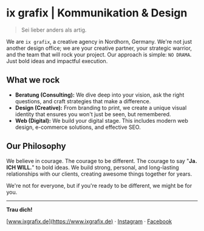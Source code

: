 # ix grafix | Kommunikation & Design

> Sei lieber anders als artig.

We are `ix grafix`, a creative agency in Nordhorn, Germany. We're not just another design office; we are your creative partner, your strategic warrior, and the team that will rock your project. Our approach is simple: `NO DRAMA`. Just bold ideas and impactful execution.

## What we rock

*   **Beratung (Consulting):** We dive deep into your vision, ask the right questions, and craft strategies that make a difference.
*   **Design (Creative):** From branding to print, we create a unique visual identity that ensures you won't just be seen, but remembered.
*   **Web (Digital):** We build your digital stage. This includes modern web design, e-commerce solutions, and effective SEO.

## Our Philosophy

We believe in courage. The courage to be different. The courage to say "**Ja. ICH WILL.**" to bold ideas. We build strong, personal, and long-lasting relationships with our clients, creating awesome things together for years.

We're not for everyone, but if you're ready to be different, we might be for you.

---

**Trau dich!**

[www.ixgrafix.de](https://www.ixgrafix.de) · [Instagram](https://www.instagram.com/ixgrafix_werbung) · [Facebook](https://www.facebook.com/der.ix.faktor/)
